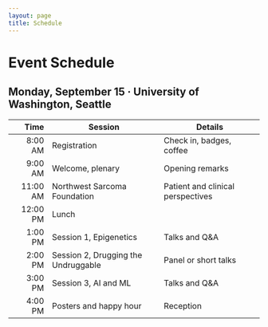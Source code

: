 ```yaml
---
layout: page
title: Schedule
---
```


# Event Schedule

## Monday, September 15 · University of Washington, Seattle

| Time  | Session                               | Details                              |
|------:|---------------------------------------|--------------------------------------|
| 8:00 AM | Registration                          | Check in, badges, coffee              |
| 9:00 AM | Welcome, plenary                      | Opening remarks                       |
| 11:00 AM | Northwest Sarcoma Foundation         | Patient and clinical perspectives     |
| 12:00 PM | Lunch                                |                                        |
| 1:00 PM  | Session 1, Epigenetics               | Talks and Q&A                         |
| 2:00 PM  | Session 2, Drugging the Undruggable  | Panel or short talks                  |
| 3:00 PM  | Session 3, AI and ML                 | Talks and Q&A                         |
| 4:00 PM  | Posters and happy hour               | Reception                             |
